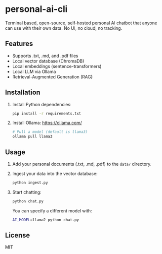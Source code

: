 # personal-ai-cli

Terminal based, open-source, self-hosted personal AI chatbot that anyone can use with their own data. No UI, no cloud, no tracking.

## Features

- Supports .txt, .md, and .pdf files
- Local vector database (ChromaDB)
- Local embeddings (sentence-transformers)
- Local LLM via Ollama
- Retrieval-Augmented Generation (RAG)

## Installation

1. Install Python dependencies:

   ```bash
   pip install -r requirements.txt
   ```

2. Install Ollama: https://ollama.com/
   ```bash
   # Pull a model (default is llama3)
   ollama pull llama3
   ```

## Usage

1. Add your personal documents (.txt, .md, .pdf) to the `data/` directory.

2. Ingest your data into the vector database:

   ```bash
   python ingest.py
   ```

3. Start chatting:

   ```bash
   python chat.py
   ```

   You can specify a different model with:

   ```bash
   AI_MODEL=llama2 python chat.py
   ```

## License

MIT
